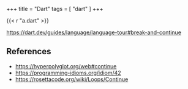 +++
title = "Dart"
tags = [ "dart" ]
+++

{{< r "a.dart" >}}

<https://dart.dev/guides/language/language-tour#break-and-continue>

## References

- <https://hyperpolyglot.org/web#continue>
- <https://programming-idioms.org/idiom/42>
- <https://rosettacode.org/wiki/Loops/Continue>
